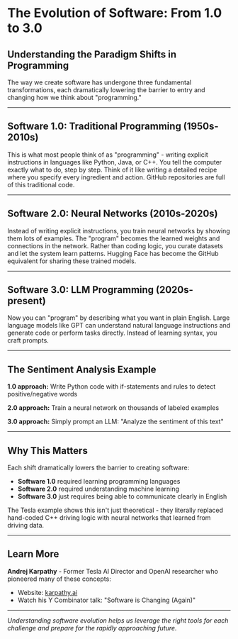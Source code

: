 # The Evolution of Software: From 1.0 to 3.0

## Understanding the Paradigm Shifts in Programming

The way we create software has undergone three fundamental transformations, each dramatically lowering the barrier to entry and changing how we think about "programming."

---

## Software 1.0: Traditional Programming (1950s-2010s)

This is what most people think of as "programming" - writing explicit instructions in languages like Python, Java, or C++. You tell the computer exactly what to do, step by step. Think of it like writing a detailed recipe where you specify every ingredient and action. GitHub repositories are full of this traditional code.

---

## Software 2.0: Neural Networks (2010s-2020s)

Instead of writing explicit instructions, you train neural networks by showing them lots of examples. The "program" becomes the learned weights and connections in the network. Rather than coding logic, you curate datasets and let the system learn patterns. Hugging Face has become the GitHub equivalent for sharing these trained models.

---

## Software 3.0: LLM Programming (2020s-present)

Now you can "program" by describing what you want in plain English. Large language models like GPT can understand natural language instructions and generate code or perform tasks directly. Instead of learning syntax, you craft prompts.

---

## The Sentiment Analysis Example

**1.0 approach:** Write Python code with if-statements and rules to detect positive/negative words

**2.0 approach:** Train a neural network on thousands of labeled examples

**3.0 approach:** Simply prompt an LLM: "Analyze the sentiment of this text"

---

## Why This Matters

Each shift dramatically lowers the barrier to creating software:

- **Software 1.0** required learning programming languages
- **Software 2.0** required understanding machine learning
- **Software 3.0** just requires being able to communicate clearly in English

The Tesla example shows this isn't just theoretical - they literally replaced hand-coded C++ driving logic with neural networks that learned from driving data.

---

## Learn More

**Andrej Karpathy** - Former Tesla AI Director and OpenAI researcher who pioneered many of these concepts:
- Website: [karpathy.ai](https://karpathy.ai/)
- Watch his Y Combinator talk: "Software is Changing (Again)"

---

*Understanding software evolution helps us leverage the right tools for each challenge and prepare for the rapidly approaching future.*
